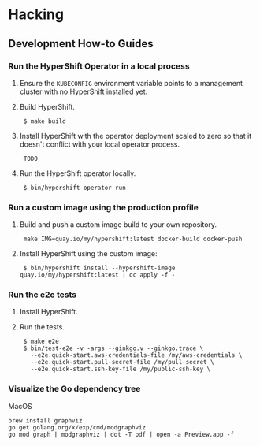 # Hacking

## Development How-to Guides


### Run the HyperShift Operator in a local process

1. Ensure the `KUBECONFIG` environment variable points to a management cluster
   with no HyperShift installed yet.

2. Build HyperShift.

        $ make build

3. Install HyperShift with the operator deployment scaled to zero so that it
   doesn't conflict with your local operator process. 

        TODO

4. Run the HyperShift operator locally.

        $ bin/hypershift-operator run

### Run a custom image using the production profile

1. Build and push a custom image build to your own repository.

        make IMG=quay.io/my/hypershift:latest docker-build docker-push

2. Install HyperShift using the custom image:

        $ bin/hypershift install --hypershift-image quay.io/my/hypershift:latest | oc apply -f -

### Run the e2e tests

1. Install HyperShift.
2. Run the tests.

        $ make e2e
        $ bin/test-e2e -v -args --ginkgo.v --ginkgo.trace \
          --e2e.quick-start.aws-credentials-file /my/aws-credentials \
          --e2e.quick-start.pull-secret-file /my/pull-secret \
          --e2e.quick-start.ssh-key-file /my/public-ssh-key \

### Visualize the Go dependency tree

MacOS
```
brew install graphviz
go get golang.org/x/exp/cmd/modgraphviz
go mod graph | modgraphviz | dot -T pdf | open -a Preview.app -f
```
